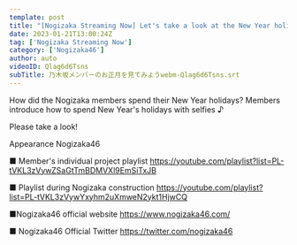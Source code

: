 ```yaml
---
template: post
title: "[Nogizaka Streaming Now] Let's take a look at the New Year holidays of Nogizaka members! [Member selfie]"
date: 2023-01-21T13:00:24Z
tag: ['Nogizaka Streaming Now']
category: ['Nogizaka46']
author: auto 
videoID: Qlag6d6Tsns
subTitle: 乃木坂メンバーのお正月を見てみようwebm-Qlag6d6Tsns.srt
---
```

How did the Nogizaka members spend their New Year holidays?
Members introduce how to spend New Year's holidays with selfies ♪

Please take a look!

Appearance
Nogizaka46

■ Member's individual project playlist
https://youtube.com/playlist?list=PL-tVKL3zVywZSaGtTmBDMVXl9EmSiTxJB

■ Playlist during Nogizaka construction
https://youtube.com/playlist?list=PL-tVKL3zVywYxyhm2uXmweN2ykt1HjwCQ

■Nogizaka46 official website
https://www.nogizaka46.com/

■ Nogizaka46 Official Twitter
https://twitter.com/nogizaka46
